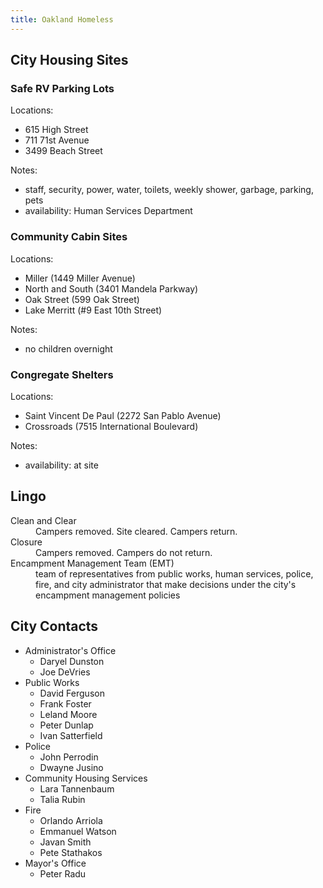 ```yaml
---
title: Oakland Homeless
---
```


## City Housing Sites

### Safe RV Parking Lots
Locations:
- 615 High Street
- 711 71st Avenue
- 3499 Beach Street

Notes:
- staff, security, power, water, toilets, weekly shower, garbage, parking, pets
- availability: Human Services Department

### Community Cabin Sites
Locations:
- Miller (1449 Miller Avenue)
- North and South (3401 Mandela Parkway)
- Oak Street (599 Oak Street)
- Lake Merritt (#9 East 10th Street)

Notes:
- no children overnight

### Congregate Shelters
Locations:
- Saint Vincent De Paul (2272 San Pablo Avenue)
- Crossroads (7515 International Boulevard)

Notes:
- availability: at site

## Lingo

<dl>
<dt>Clean and Clear</dt><dd>Campers removed. Site cleared. Campers return.</dd>
<dt>Closure</dt><dd>Campers removed. Campers do not return.</dd>
<dt>Encampment Management Team (EMT)</dt><dd markdown="1">team of representatives from public works, human services, police, fire, and city administrator that make decisions under the city's encampment management policies</dd>
</dl>

## City Contacts
- Administrator's Office
  - Daryel Dunston
  - Joe DeVries
- Public Works
  - David Ferguson
  - Frank Foster
  - Leland Moore
  - Peter Dunlap
  - Ivan Satterfield
- Police
  - John Perrodin
  - Dwayne Jusino
- Community Housing Services
  - Lara Tannenbaum
  - Talia Rubin
- Fire
  - Orlando Arriola
  - Emmanuel Watson
  - Javan Smith
  - Pete Stathakos
- Mayor's Office
  - Peter Radu
